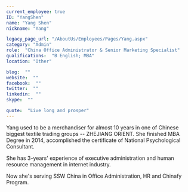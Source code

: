```yaml
---
current_employee: true
ID: "YangShen"
name: "Yang Shen"
nickname: "Yang"

legacy_page_url: "/AboutUs/Employees/Pages/Yang.aspx"
category: "Admin"
role:  "China Office Administrator & Senior Marketing Specialist"
qualifications:  "B English; MBA"
location: "Other"

blog:  ""
website:  ""
facebook:  ""
twitter:  ""
linkedin:  ""
skype:  ""

quote:  "Live long and prosper"
---
```


Yang used to be a merchandiser for almost 10 years in one of Chinese biggest textile trading groups -- ZHEJIANG ORIENT. She finished MBA Degree in 2014, accomplished the certificate of National Psychological Consultant.

She has 3-years' experience of executive administration and human resource management in internet industry.

Now she's serving SSW China in Office Administration, HR and Chinafy Program.   